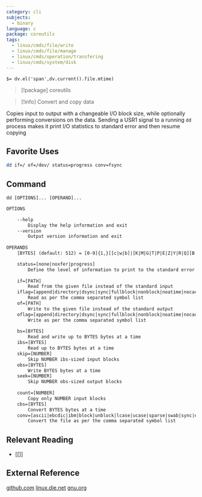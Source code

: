 ```yaml
---
category: cli
subjects:
  - binary
language: c
package: coreutils
tags:
  - linux/cmds/file/write
  - linux/cmds/file/manage
  - linux/cmds/operation/transfering
  - linux/cmds/system/disk
---
```


`$= dv.el('span',dv.current().file.mtime)`
> [!package] coreutils

> [!info] Convert and copy data

Copies input to output with a changeable I/O block size, while optionally performing conversions on the data. Sending a USR1 signal to a running ``dd`` process makes it print I/O statistics to standard error and then resume copying

## Favorite Uses
```sh
dd if=/ of=/dev/ status=progress conv=fsync
```

## Command
```txt
dd [OPTIONS]... [OPERAND]...

OPTIONS

	--help
		Display the help information and exit 
	--version
		Output version information and exit
	
OPERANDS
	[BYTES] (default: 512) = [0-9]{1,}[[c|w|b]|[K|M|G|T|P|E|Z|Y|R|Q][B|iB]]

	status=[none|noxfer|progress]
		Define the level of information to print to the standard error
	
	if=[PATH]
		Read from the given file instead of the standard input
	iflag=[append|directory|dsync|sync|fullblock|nonblock|noatime|nocache|noctty|nofollow]
		Read as per the comma separated symbol list
	of=[PATH]
		Write to the given file instead of the standard output
	oflag=[append|directory|dsync|sync|fullblock|nonblock|noatime|nocache|noctty|nofollow]
		Write as per the comma separated symbol list
	
	bs=[BYTES]
		Read and write up to BYTES bytes at a time
	ibs=[BYTES]
		Read up to BYTES bytes at a time
	skip=[NUMBER]
		Skip NUMBER ibs-sized input blocks
	obs=[BYTES]
		Write BYTES bytes at a time
	seek=[NUMBER]
		Skip NUMBER obs-sized output blocks
	
	count=[NUMBER]
		Copy only NUMBER input blocks
	cbs=[BYTES]
		Convert BYTES bytes at a time
	conv=[ascii|ebcdic|ibm|block|unblock|lcase|ucase|sparse|swab|sync|excl|nocreat|notrunc|noerror|fdatasync|fsync]
		Convert the file as per the comma separated symbol list
```

## Relevant Reading
- [[]]

## External Reference
[github.com](https://github.com/coreutils/coreutils)
[linux.die.net](https://linux.die.net/man/1/dd)
[gnu.org](https://www.gnu.org/software/coreutils/manual/html_node/dd-invocation.html#dd-invocation)
